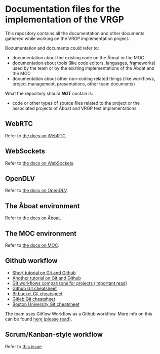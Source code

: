 # Documentation files for the implementation of the VRGP

This repository contains all the documentation and other documents gathered
while working on the VRGP implementation project.

Documentation and documents could refer to:
- documentation about the existing code on the Åboat or the MOC
- documentation about tools (like code editors, languages, frameworks) used by
the team or by the existing implementations of the Åboat and the MOC
- documentation about other non-coding related things (like workflows, project
management, presentations, other team documents)

What the repository should _**NOT**_ contain is:
- code or other types of source files related to the project or the associated
  projects of Åboat and VRGP test implementations

## WebRTC

Refer to [the docs on WebRTC](https://github.com/RemoteBoatX/vrgp-docs/tree/main/webrtc).

## WebSockets

Refer to [the docs on WebSockets](https://github.com/RemoteBoatX/vrgp-docs/tree/main/websockets).

## OpenDLV

Refer to [the docs on OpenDLV](https://github.com/RemoteBoatX/vrgp-docs/tree/main/opendlv).

## The Åboat environment

Refer to [the docs on Åboat](https://github.com/RemoteBoatX/vrgp-docs/tree/main/aboat-environment).

## The MOC environment

Refer to [the docs on MOC](https://github.com/RemoteBoatX/vrgp-docs/tree/main/moc-environment).

## Github workflow

- [Short tutorial on Git and Github](https://rogerdudler.github.io/git-guide/)
- [Another tutorial on Git and Github](https://product.hubspot.com/blog/git-and-github-tutorial-for-beginners)
- [Git workflows comparisons for projects (important read)](https://www.atlassian.com/git/tutorials/comparing-workflows)
- [Github Git cheatsheet](https://education.github.com/git-cheat-sheet-education.pdf)
- [Bitbucket Git cheatsheet](https://www.atlassian.com/git/tutorials/atlassian-git-cheatsheet)
- [Gitlab Git cheatsheet](https://about.gitlab.com/images/press/git-cheat-sheet.pdf)
- [Boston University Git cheatsheet](https://www.bu.edu/tech/files/2019/06/Git_CheatSheet.pdf)

The team uses Gitflow Workflow as a Github workflow. More info on this can be
found [here (please read)](https://www.atlassian.com/git/tutorials/comparing-workflows/gitflow-workflow).

## Scrum/Kanban-style workflow

Refer to [this issue](https://github.com/RemoteBoatX/tasks/issues/8).
